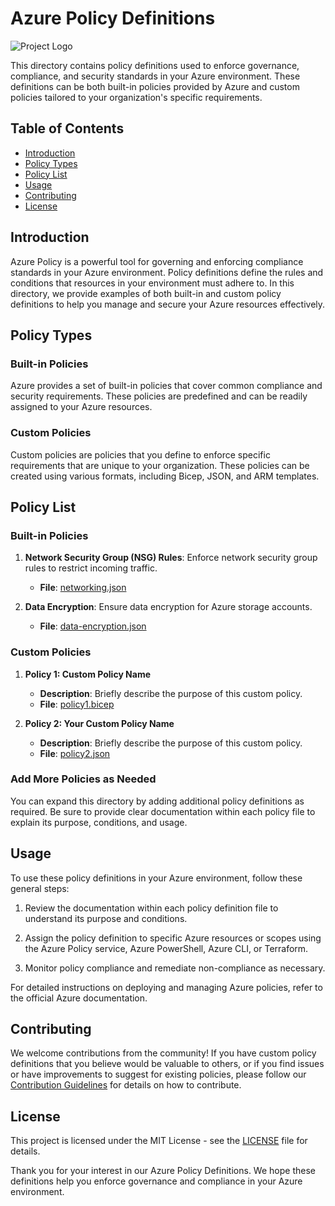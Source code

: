 # Azure Policy Definitions

![Project Logo](link_to_project_logo.png)

This directory contains policy definitions used to enforce governance, compliance, and security standards in your Azure environment. These definitions can be both built-in policies provided by Azure and custom policies tailored to your organization's specific requirements.

## Table of Contents

- [Introduction](#introduction)
- [Policy Types](#policy-types)
- [Policy List](#policy-list)
- [Usage](#usage)
- [Contributing](#contributing)
- [License](#license)

## Introduction

Azure Policy is a powerful tool for governing and enforcing compliance standards in your Azure environment. Policy definitions define the rules and conditions that resources in your environment must adhere to. In this directory, we provide examples of both built-in and custom policy definitions to help you manage and secure your Azure resources effectively.

## Policy Types

### Built-in Policies

Azure provides a set of built-in policies that cover common compliance and security requirements. These policies are predefined and can be readily assigned to your Azure resources.

### Custom Policies

Custom policies are policies that you define to enforce specific requirements that are unique to your organization. These policies can be created using various formats, including Bicep, JSON, and ARM templates.

## Policy List

### Built-in Policies

1. **Network Security Group (NSG) Rules**: Enforce network security group rules to restrict incoming traffic.
    - **File**: [networking.json](./built-in-policies/networking.json)

2. **Data Encryption**: Ensure data encryption for Azure storage accounts.
    - **File**: [data-encryption.json](./built-in-policies/data-encryption.json)

### Custom Policies

1. **Policy 1: Custom Policy Name**
    - **Description**: Briefly describe the purpose of this custom policy.
    - **File**: [policy1.bicep](./custom-policies/policy1.bicep)

2. **Policy 2: Your Custom Policy Name**
    - **Description**: Briefly describe the purpose of this custom policy.
    - **File**: [policy2.json](./custom-policies/policy2.json)

### Add More Policies as Needed

You can expand this directory by adding additional policy definitions as required. Be sure to provide clear documentation within each policy file to explain its purpose, conditions, and usage.

## Usage

To use these policy definitions in your Azure environment, follow these general steps:

1. Review the documentation within each policy definition file to understand its purpose and conditions.

2. Assign the policy definition to specific Azure resources or scopes using the Azure Policy service, Azure PowerShell, Azure CLI, or Terraform.

3. Monitor policy compliance and remediate non-compliance as necessary.

For detailed instructions on deploying and managing Azure policies, refer to the official Azure documentation.

## Contributing

We welcome contributions from the community! If you have custom policy definitions that you believe would be valuable to others, or if you find issues or have improvements to suggest for existing policies, please follow our [Contribution Guidelines](../CONTRIBUTING.md) for details on how to contribute.

## License

This project is licensed under the MIT License - see the [LICENSE](../LICENSE) file for details.

Thank you for your interest in our Azure Policy Definitions. We hope these definitions help you enforce governance and compliance in your Azure environment.
